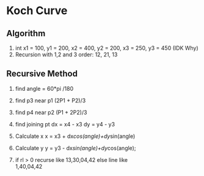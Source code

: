 # Koch Curve

## Algorithm

1.	int x1 = 100, y1 = 200, x2 = 400, y2 = 200, x3 = 250, y3 = 450  (IDK Why)
2.	Recursion with 1,2 and 3
		order: 12, 21, 13

		
## Recursive Method
1. 	find angle = 60*pi /180

2.	find p3 near p1 
		(2P1 + P2)/3


3. 	find p4 near p2
		(P1 + 2P2)/3

4.	find joining pt
		dx = x4 - x3
		dy = y4 - y3
		
5. 	Calculate x
		x = x3 + dx*cos(angle)+dy*sin(angle)

6. 	Calculate y
		y = y3 - dx*sin(angle)+dy*cos(angle);

7. 	if rl > 0
		recurse like
			13,30,04,42
	else
		line like	
			1,40,04,42
